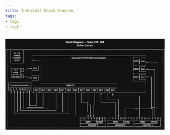 ```yaml
---
title: Individal Block Diagram
tags:
- tag1
- tag2
---
```


![](IndividualBlockFinalKJ.drawio.png)

